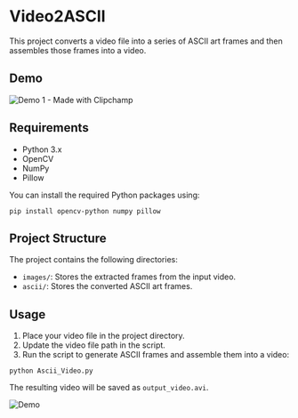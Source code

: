# Video2ASCII

This project converts a video file into a series of ASCII art frames and then assembles those frames into a video.

## Demo

![Demo 1 - Made with Clipchamp](https://github.com/user-attachments/assets/378fc9be-2f73-42a7-9c80-e2be9a3041fa)

## Requirements

- Python 3.x
- OpenCV
- NumPy
- Pillow

You can install the required Python packages using:

```
pip install opencv-python numpy pillow
```

## Project Structure

The project contains the following directories:

- `images/`: Stores the extracted frames from the input video.
- `ascii/`: Stores the converted ASCII art frames.

## Usage

1. Place your video file in the project directory.
2. Update the video file path in the script.
3. Run the script to generate ASCII frames and assemble them into a video:

```
python Ascii_Video.py
```

The resulting video will be saved as `output_video.avi`.

![Demo](https://github.com/user-attachments/assets/8f712f5b-6bdc-4a9d-8953-bc59192f2964)

